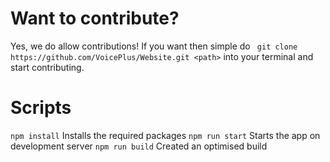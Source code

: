 # Want to contribute?
Yes, we do allow contributions! If you want then simple do ` git clone https://github.com/VoicePlus/Website.git <path>` into your terminal and start contributing.

# Scripts
` npm install ` Installs the required packages
` npm run start ` Starts the app on development server
` npm run build ` Created an optimised build
